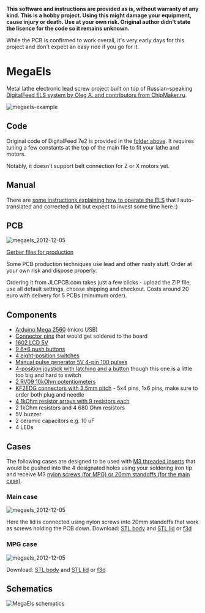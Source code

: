 **This software and instructions are provided as is, without warranty of any kind. This is a hobby project. Using this might damage your equipment, cause injury or death. Use at your own risk. Original author didn't state the lisence for the code so it remains unknown.**

While the PCB is confirmed to work overall, it's very early days for this project and don't expect an easy ride if you go for it.

# MegaEls

Metal lathe electronic lead screw project built on top of Russian-speaking [DigitalFeed ELS system by Oleg A. and contributors from ChipMaker.ru](https://www.chipmaker.ru/topic/118083/).

![megaels-example](https://user-images.githubusercontent.com/517919/146578580-5ed5b854-83fb-4121-9611-b14a97ffb6ef.jpg)

## Code

Original code of DigitalFeed 7e2 is provided in the [folder above](https://github.com/kachurovskiy/megaels/tree/main/Digital_Feed_7e2). It requires tuning a few constants at the top of the main file to fit your lathe and motors.

Notably, it doesn't support belt connection for Z or X motors yet.

## Manual

There are [some instructions explaining how to operate the ELS](https://github.com/kachurovskiy/megaels/blob/main/Digital_Feed_7e2/manual.md) that I auto-translated and corrected a bit but expect to invest some time here :)

## PCB

![megaels_2012-12-05](https://user-images.githubusercontent.com/517919/146578632-993fc083-6fc4-4a29-a345-051907fbcaa5.jpg)

[Gerber files for production](https://github.com/kachurovskiy/megaels/raw/main/PCB_20211205/Gerber_PCB_MegaEls_20211205.zip)

Some PCB production techniques use lead and other nasty stuff. Order at your own risk and dispose properly.

Ordering it from JLCPCB.com takes just a few clicks - upload the ZIP file, use all default settings, choose shipping and checkout. Costs around 20 euro with delivery for 5 PCBs (minumum order).

## Components

- [Arduino Mega 2560](https://www.aliexpress.com/item/32850843888.html) (micro USB)
- [Connector pins](https://www.aliexpress.com/item/1005002577212594.html) that would get soldered to the board
- [1602 LCD 5V](https://www.aliexpress.com/item/32326489466.html)
- [9 6\*6 push buttons](https://www.aliexpress.com/item/32862548214.html)
- [4 eight-position switches](https://www.aliexpress.com/item/4000700310059.html)
- [Manual pulse generator 5V 4-pin 100 pulses](https://www.aliexpress.com/item/32949618549.html)
- [4-position joystick with latching and a button](https://www.aliexpress.com/item/4000893010190.html) though this one is a little too big and hard to switch
- [2 RV09 10kOhm potentiometers](https://www.aliexpress.com/item/4000078097697.html)
- [KF2EDG connectors with 3.5mm pitch](https://www.aliexpress.com/item/1005003085954456.html) - 5x4 pins, 1x6 pins, make sure to order both plug and needle
- [4 1kOhm resistor arrays with 9 resistors each](https://www.aliexpress.com/item/32840103807.html)
- 2 1kOhm resistors and 4 680 Ohm resistors
- 5V buzzer
- 2 ceramic capacitors e.g. 10 uF
- 4 LEDs

## Cases

The following cases are designed to be used with [M3 threaded inserts](https://www.aliexpress.com/item/32430148405.html) that would be pushed into the 4 designated holes using your soldering iron tip and receive M3 [nylon screws (for MPG) or 20mm standoffs (for the main case)](https://www.aliexpress.com/item/32617866125.html). 

### Main case

![megaels_2012-12-05](https://github.com/kachurovskiy/megaels/raw/main/cases/megaels-case.png)

Here the lid is connected using nylon screws into 20mm standoffs that work as screws holding the PCB down. Download: [STL body](https://github.com/kachurovskiy/megaels/raw/main/cases/megaels-case-body.stl) and [STL lid](https://github.com/kachurovskiy/megaels/raw/main/cases/megaels-case-lid.stl) or [f3d](https://github.com/kachurovskiy/megaels/raw/main/cases/MegaElsCase.f3d)

### MPG case

![megaels_2012-12-05](https://github.com/kachurovskiy/megaels/raw/main/cases/megaels-mpg.png)

Download: [STL body](https://github.com/kachurovskiy/megaels/raw/main/cases/megaels-mpg-body.stl) and [STL lid](https://github.com/kachurovskiy/megaels/raw/main/cases/megaels-mpg-lid.stl) or [f3d](https://github.com/kachurovskiy/megaels/raw/main/cases/MegaElsMPG.f3d)

## Schematics

![MegaEls schematics](https://github.com/kachurovskiy/megaels/raw/main/PCB_20211205/Schematic_MegaEls_2021-12-05.png)
